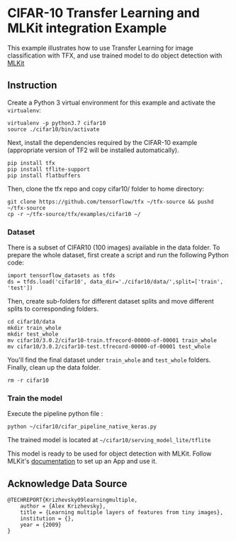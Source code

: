 
# CIFAR-10 Transfer Learning and MLKit integration Example
This example illustrates how to use Transfer Learning for image classification with TFX, and use trained model to do object detection with [MLKit](https://developers.google.com/ml-kit)

## Instruction

Create a Python 3 virtual environment for this example and activate the
`virtualenv`:

```
virtualenv -p python3.7 cifar10
source ./cifar10/bin/activate
```

Next, install the dependencies required by the CIFAR-10 example (appropriate
version of TF2 will be installed automatically).

```
pip install tfx
pip install tflite-support
pip install flatbuffers
```

Then, clone the tfx repo and copy cifar10/ folder to home directory:

```
git clone https://github.com/tensorflow/tfx ~/tfx-source && pushd ~/tfx-source
cp -r ~/tfx-source/tfx/examples/cifar10 ~/
```
### Dataset
There is a subset of CIFAR10 (100 images) available in the data folder. To prepare the whole dataset, first create a script and run the following Python code:
```
import tensorflow_datasets as tfds
ds = tfds.load('cifar10', data_dir='./cifar10/data/',split=['train', 'test'])
```
Then, create sub-folders for different dataset splits and move different splits to corresponding folders.
```
cd cifar10/data
mkdir train_whole
mkdir test_whole
mv cifar10/3.0.2/cifar10-train.tfrecord-00000-of-00001 train_whole
mv cifar10/3.0.2/cifar10-test.tfrecord-00000-of-00001 test_whole
```
You'll find the final dataset under `train_whole` and `test_whole` folders.
Finally, clean up the data folder.
```
rm -r cifar10
```
### Train the model
Execute the pipeline python file :
```
python ~/cifar10/cifar_pipeline_native_keras.py
```
The trained model is located at `~/cifar10/serving_model_lite/tflite`

This model is ready to be used for object detection with MLKit. Follow MLKit's [documentation](https://developers.google.com/ml-kit/vision/object-detection/custom-models/android)  to set up an App and use it. 
## Acknowledge Data Source
```
@TECHREPORT{Krizhevsky09learningmultiple,
    author = {Alex Krizhevsky},
    title = {Learning multiple layers of features from tiny images},
    institution = {},
    year = {2009}
}
```